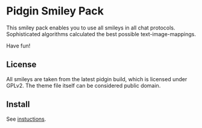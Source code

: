 # Pidgin Smiley Pack

This smiley pack enables you to use all smileys in all chat protocols. Sophisticated algorithms calculated the best possible text-image-mappings.

Have fun!

## License
All smileys are taken from the latest pidgin build, which is licensed under GPLv2.
The theme file itself can be considered public domain.

## Install
See [instuctions](https://developer.pidgin.im/wiki/SmileyThemes#Installing).
